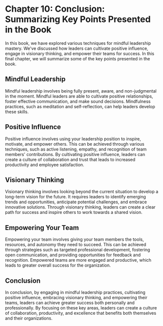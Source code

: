 Chapter 10: Conclusion: Summarizing Key Points Presented in the Book
====================================================================

In this book, we have explored various techniques for mindful leadership mastery. We've discussed how leaders can cultivate positive influence, engage in visionary thinking, and empower their teams for success. In this final chapter, we will summarize some of the key points presented in the book.

Mindful Leadership
------------------

Mindful leadership involves being fully present, aware, and non-judgmental in the moment. Mindful leaders are able to cultivate positive relationships, foster effective communication, and make sound decisions. Mindfulness practices, such as meditation and self-reflection, can help leaders develop these skills.

Positive Influence
------------------

Positive influence involves using your leadership position to inspire, motivate, and empower others. This can be achieved through various techniques, such as active listening, empathy, and recognition of team members' contributions. By cultivating positive influence, leaders can create a culture of collaboration and trust that leads to increased productivity and employee satisfaction.

Visionary Thinking
------------------

Visionary thinking involves looking beyond the current situation to develop a long-term vision for the future. It requires leaders to identify emerging trends and opportunities, anticipate potential challenges, and embrace innovative solutions. Through visionary thinking, leaders can create a clear path for success and inspire others to work towards a shared vision.

Empowering Your Team
--------------------

Empowering your team involves giving your team members the tools, resources, and autonomy they need to succeed. This can be achieved through strategies such as targeted professional development, fostering open communication, and providing opportunities for feedback and recognition. Empowered teams are more engaged and productive, which leads to greater overall success for the organization.

Conclusion
----------

In conclusion, by engaging in mindful leadership practices, cultivating positive influence, embracing visionary thinking, and empowering their teams, leaders can achieve greater success both personally and professionally. By focusing on these key areas, leaders can create a culture of collaboration, productivity, and excellence that benefits both themselves and their organizations.
